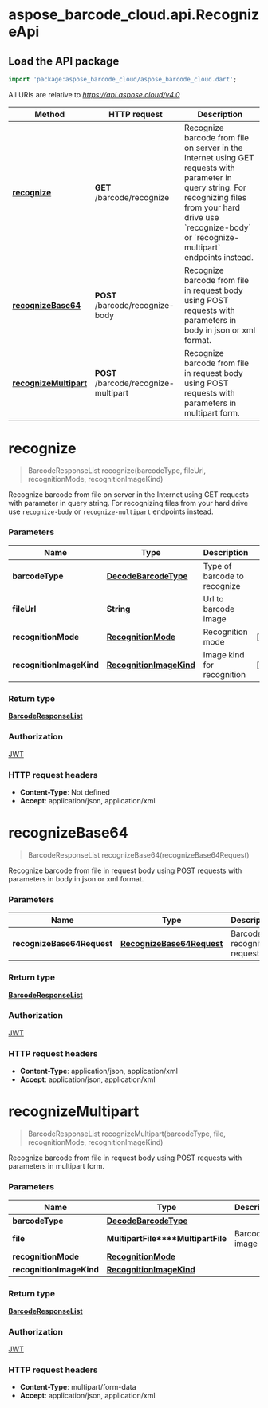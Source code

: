 # aspose_barcode_cloud.api.RecognizeApi

## Load the API package
```dart
import 'package:aspose_barcode_cloud/aspose_barcode_cloud.dart';
```

All URIs are relative to *https://api.aspose.cloud/v4.0*

Method | HTTP request | Description
------ | ------------ | -----------
[**recognize**](RecognizeApi.md#recognize) | **GET** /barcode/recognize | Recognize barcode from file on server in the Internet using GET requests with parameter in query string. For recognizing files from your hard drive use &#x60;recognize-body&#x60; or &#x60;recognize-multipart&#x60; endpoints instead.
[**recognizeBase64**](RecognizeApi.md#recognizeBase64) | **POST** /barcode/recognize-body | Recognize barcode from file in request body using POST requests with parameters in body in json or xml format.
[**recognizeMultipart**](RecognizeApi.md#recognizeMultipart) | **POST** /barcode/recognize-multipart | Recognize barcode from file in request body using POST requests with parameters in multipart form.


# **recognize**
> BarcodeResponseList recognize(barcodeType, fileUrl, recognitionMode, recognitionImageKind)

Recognize barcode from file on server in the Internet using GET requests with parameter in query string. For recognizing files from your hard drive use `recognize-body` or `recognize-multipart` endpoints instead.

### Parameters

Name | Type | Description  | Notes
---- | ---- | ------------ | -----
 **barcodeType** | [**DecodeBarcodeType**](.md)| Type of barcode to recognize | 
 **fileUrl** | **String**| Url to barcode image | 
 **recognitionMode** | [**RecognitionMode**](.md)| Recognition mode | [optional] 
 **recognitionImageKind** | [**RecognitionImageKind**](.md)| Image kind for recognition | [optional] 

### Return type

[**BarcodeResponseList**](BarcodeResponseList.md)

### Authorization

[JWT](../README.md#JWT)

### HTTP request headers

 - **Content-Type**: Not defined
 - **Accept**: application/json, application/xml


# **recognizeBase64**
> BarcodeResponseList recognizeBase64(recognizeBase64Request)

Recognize barcode from file in request body using POST requests with parameters in body in json or xml format.

### Parameters

Name | Type | Description  | Notes
---- | ---- | ------------ | -----
 **recognizeBase64Request** | [**RecognizeBase64Request**](RecognizeBase64Request.md)| Barcode recognition request | 

### Return type

[**BarcodeResponseList**](BarcodeResponseList.md)

### Authorization

[JWT](../README.md#JWT)

### HTTP request headers

 - **Content-Type**: application/json, application/xml
 - **Accept**: application/json, application/xml


# **recognizeMultipart**
> BarcodeResponseList recognizeMultipart(barcodeType, file, recognitionMode, recognitionImageKind)

Recognize barcode from file in request body using POST requests with parameters in multipart form.

### Parameters

Name | Type | Description  | Notes
---- | ---- | ------------ | -----
 **barcodeType** | [**DecodeBarcodeType**](DecodeBarcodeType.md)|  | 
 **file** | **MultipartFile****MultipartFile**| Barcode image file | 
 **recognitionMode** | [**RecognitionMode**](RecognitionMode.md)|  | [optional] 
 **recognitionImageKind** | [**RecognitionImageKind**](RecognitionImageKind.md)|  | [optional] 

### Return type

[**BarcodeResponseList**](BarcodeResponseList.md)

### Authorization

[JWT](../README.md#JWT)

### HTTP request headers

 - **Content-Type**: multipart/form-data
 - **Accept**: application/json, application/xml


